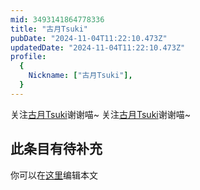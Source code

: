 ```yaml
---
mid: 3493141864778336
title: "古月Tsuki"
pubDate: "2024-11-04T11:22:10.473Z"
updatedDate: "2024-11-04T11:22:10.473Z"
profile:
  {
    Nickname: ["古月Tsuki"],
  }
---
```


关注[古月Tsuki](https://space.bilibili.com/3493141864778336)谢谢喵~ 关注[古月Tsuki](https://space.bilibili.com/3493141864778336)谢谢喵~

## 此条目有待补充
你可以在[这里](https://github.com/Yuhanawa/VTuber.ICU-Content/edit/master/v/古月Tsuki/index.md)编辑本文
